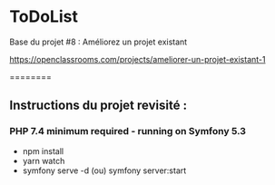 ToDoList
========

Base du projet #8 : Améliorez un projet existant

https://openclassrooms.com/projects/ameliorer-un-projet-existant-1

========

## Instructions du projet revisité :

### PHP 7.4 minimum required - running on Symfony 5.3
- npm install
- yarn watch
- symfony serve -d (ou) symfony server:start